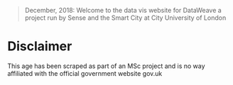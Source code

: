 > December, 2018: Welcome to the data vis website for DataWeave a project run by Sense and the Smart City at City University of London

# Disclaimer

This age has been scraped as part of an MSc project and is no way affiliated with the official government website gov.uk
